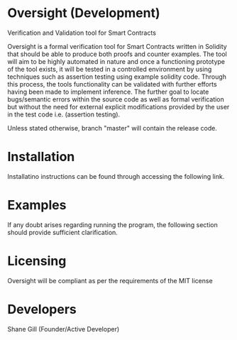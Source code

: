 # Oversight (Development)
Verification and Validation tool for Smart Contracts

Oversight is a formal verification tool for Smart Contracts written in Solidity that should be able to produce both proofs and counter examples. 
The tool will aim to be highly automated in nature and once a functioning prototype of the tool exists, it will be tested in a controlled environment by using techniques such as assertion testing using example solidity code. 
Through this process, the tools functionality can be validated with further efforts having been made to implement inference. The further goal to locate bugs/semantic errors within the source code as well as formal verification but without the need for external explicit modifications provided by the user in the test code i.e. (assertion testing).

Unless stated otherwise, branch "master" will contain the release code.


# Installation

Installatino instructions can be found through accessing the following link.


# Examples

If any doubt arises regarding running the program, the following section should provide sufficient clarification.

# Licensing

Oversight will be compliant as per the requirements of the MIT license

# Developers

Shane Gill (Founder/Active Developer)
